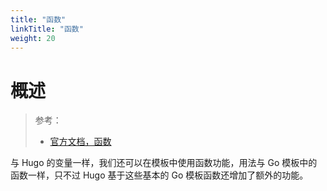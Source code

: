 ```yaml
---
title: "函数"
linkTitle: "函数"
weight: 20
---
```


# 概述

> 参考：
>
> - [官方文档，函数](https://gohugo.io/functions/)

与 Hugo 的变量一样，我们还可以在模板中使用函数功能，用法与 Go 模板中的函数一样，只不过 Hugo 基于这些基本的 Go 模板函数还增加了额外的功能。
